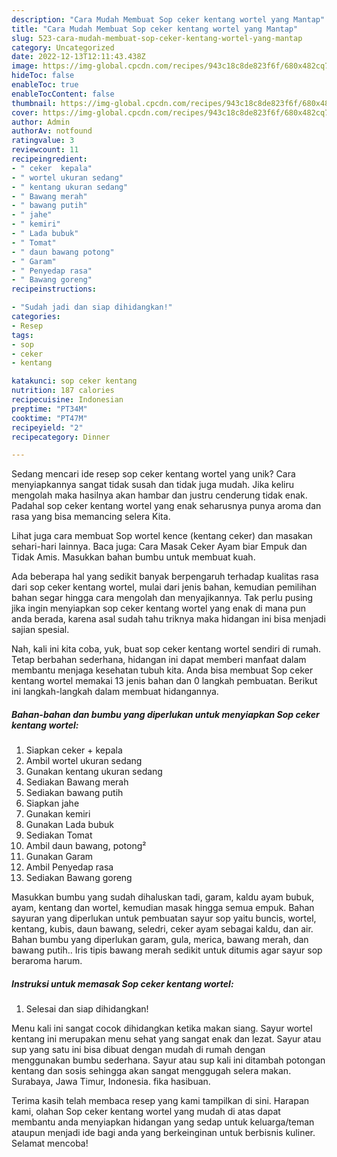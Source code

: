 ```yaml
---
description: "Cara Mudah Membuat Sop ceker kentang wortel yang Mantap"
title: "Cara Mudah Membuat Sop ceker kentang wortel yang Mantap"
slug: 523-cara-mudah-membuat-sop-ceker-kentang-wortel-yang-mantap
category: Uncategorized
date: 2022-12-13T12:11:43.438Z
image: https://img-global.cpcdn.com/recipes/943c18c8de823f6f/680x482cq70/sop-ceker-kentang-wortel-foto-resep-utama.jpg
hideToc: false
enableToc: true
enableTocContent: false
thumbnail: https://img-global.cpcdn.com/recipes/943c18c8de823f6f/680x482cq70/sop-ceker-kentang-wortel-foto-resep-utama.jpg
cover: https://img-global.cpcdn.com/recipes/943c18c8de823f6f/680x482cq70/sop-ceker-kentang-wortel-foto-resep-utama.jpg
author: Admin
authorAv: notfound
ratingvalue: 3
reviewcount: 11
recipeingredient:
- " ceker  kepala"
- " wortel ukuran sedang"
- " kentang ukuran sedang"
- " Bawang merah"
- " bawang putih"
- " jahe"
- " kemiri"
- " Lada bubuk"
- " Tomat"
- " daun bawang potong"
- " Garam"
- " Penyedap rasa"
- " Bawang goreng"
recipeinstructions:

- "Sudah jadi dan siap dihidangkan!"
categories:
- Resep
tags:
- sop
- ceker
- kentang

katakunci: sop ceker kentang 
nutrition: 187 calories
recipecuisine: Indonesian
preptime: "PT34M"
cooktime: "PT47M"
recipeyield: "2"
recipecategory: Dinner

---
```





Sedang mencari ide resep sop ceker kentang wortel yang unik? Cara menyiapkannya sangat tidak susah dan tidak juga mudah. Jika keliru mengolah maka hasilnya akan hambar dan justru cenderung tidak enak. Padahal sop ceker kentang wortel yang enak seharusnya punya aroma dan rasa yang bisa memancing selera Kita.





Lihat juga cara membuat Sop wortel kence (kentang ceker) dan masakan sehari-hari lainnya. Baca juga: Cara Masak Ceker Ayam biar Empuk dan Tidak Amis. Masukkan bahan bumbu untuk membuat kuah.

Ada beberapa hal yang sedikit banyak berpengaruh terhadap kualitas rasa dari sop ceker kentang wortel, mulai dari jenis bahan, kemudian pemilihan bahan segar hingga cara mengolah dan menyajikannya. Tak perlu pusing jika ingin menyiapkan sop ceker kentang wortel yang enak di mana pun anda berada, karena asal sudah tahu triknya maka hidangan ini bisa menjadi sajian spesial.






Nah, kali ini kita coba, yuk, buat sop ceker kentang wortel sendiri di rumah. Tetap berbahan sederhana, hidangan ini dapat memberi manfaat dalam membantu menjaga kesehatan tubuh kita. Anda bisa membuat Sop ceker kentang wortel memakai 13 jenis bahan dan 0 langkah pembuatan. Berikut ini langkah-langkah dalam membuat hidangannya.

<!--inarticleads1-->

##### Bahan-bahan dan bumbu yang diperlukan untuk menyiapkan Sop ceker kentang wortel:

1. Siapkan  ceker + kepala
1. Ambil  wortel ukuran sedang
1. Gunakan  kentang ukuran sedang
1. Sediakan  Bawang merah
1. Sediakan  bawang putih
1. Siapkan  jahe
1. Gunakan  kemiri
1. Gunakan  Lada bubuk
1. Sediakan  Tomat
1. Ambil  daun bawang, potong²
1. Gunakan  Garam
1. Ambil  Penyedap rasa
1. Sediakan  Bawang goreng


Masukkan bumbu yang sudah dihaluskan tadi, garam, kaldu ayam bubuk, ayam, kentang dan wortel, kemudian masak hingga semua empuk. Bahan sayuran yang diperlukan untuk pembuatan sayur sop yaitu buncis, wortel, kentang, kubis, daun bawang, seledri, ceker ayam sebagai kaldu, dan air. Bahan bumbu yang diperlukan garam, gula, merica, bawang merah, dan bawang putih.. Iris tipis bawang merah sedikit untuk ditumis agar sayur sop beraroma harum. 

<!--inarticleads2-->

##### Instruksi untuk memasak Sop ceker kentang wortel:


1. Selesai dan siap dihidangkan!

Menu kali ini sangat cocok dihidangkan ketika makan siang. Sayur wortel kentang ini merupakan menu sehat yang sangat enak dan lezat. Sayur atau sup yang satu ini bisa dibuat dengan mudah di rumah dengan menggunakan bumbu sederhana. Sayur atau sup kali ini ditambah potongan kentang dan sosis sehingga akan sangat menggugah selera makan. Surabaya, Jawa Timur, Indonesia. fika hasibuan. 

Terima kasih telah membaca resep yang kami tampilkan di sini. Harapan kami, olahan Sop ceker kentang wortel yang mudah di atas dapat membantu anda menyiapkan hidangan yang sedap untuk keluarga/teman ataupun menjadi ide bagi anda yang berkeinginan untuk berbisnis kuliner. Selamat mencoba!
